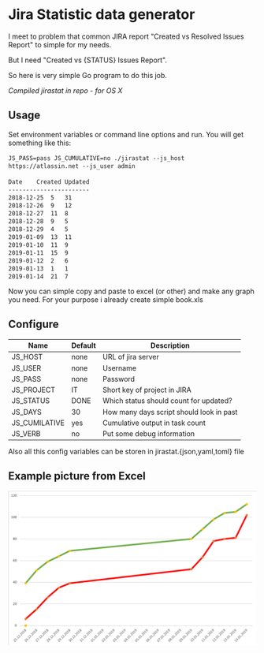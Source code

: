 # Jira Statistic data generator

I meet to problem that common JIRA report "Created vs Resolved Issues Report" to simple for my needs.

But I  need "Created vs {STATUS} Issues Report".

So here is very simple Go program to do this job. 

_Compiled jirastat in repo - for OS X_

## Usage

Set environment variables or command line options and run. You will get something like this:

```
JS_PASS=pass JS_CUMULATIVE=no ./jirastat --js_host https://atlassin.net --js_user admin

Date	Created	Updated
-----------------------
2018-12-25	5	31
2018-12-26	9	12
2018-12-27	11	8
2018-12-28	9	5
2018-12-29	4	5
2019-01-09	13	11
2019-01-10	11	9
2019-01-11	15	9
2019-01-12	2	6
2019-01-13	1	1
2019-01-14	21	7
```

Now you can simple copy and paste to excel (or other) and make any graph you need. For your purpose i already create simple book.xls

## Configure


|Name|Default|Description|
|----|-------|-----------|
|JS_HOST|none|URL of jira server|
|JS_USER|none|Username|
|JS_PASS|none|Password|
|JS_PROJECT|IT|Short key of project in JIRA|
|JS_STATUS|DONE|Which status should count for updated?|
|JS_DAYS|30|How many days script should look in past|
|JS_CUMILATIVE|yes|Cumulative output in task count|
|JS_VERB|no|Put some debug information

Also all this config variables can be storen in jirastat.{json,yaml,toml} file

## Example picture from Excel

![alt text](https://raw.githubusercontent.com/kiltum/jirastat/master/pic.png)